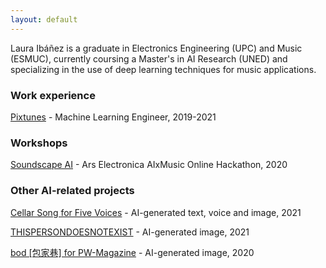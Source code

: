 ```yaml
---
layout: default
---
```


Laura Ibáñez is a graduate in Electronics Engineering (UPC) and Music (ESMUC), currently coursing a Master's in AI Research (UNED) and specializing in the use of deep learning techniques for music applications.

### Work experience

[Pixtunes](https://www.pixtunes.com/) - Machine Learning Engineer, 2019-2021

### Workshops

[Soundscape AI](https://soundscape-ai.netlify.app/) - Ars Electronica AIxMusic Online Hackathon, 2020

### Other AI-related projects

[Cellar Song for Five Voices](https://www.virtuallyrealityevents.com/emmettwilliams) - AI-generated text, voice and image, 2021

[THISPERSONDOESNOTEXIST](https://www.michaelbrailey.com/thispersondoesnotexist) - AI-generated image, 2021

[bod [包家巷] for PW-Magazine](https://pw-magazine.com/2020/bod-sentient-sounds-impossible-to-avoid) - AI-generated image, 2020
